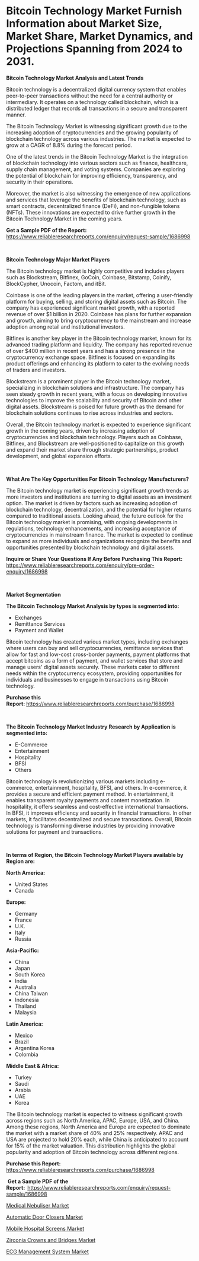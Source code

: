 <p><h1>Bitcoin Technology Market Furnish Information about Market Size, Market Share, Market Dynamics, and Projections Spanning from 2024 to 2031.</h1></p><p><strong>Bitcoin Technology Market Analysis and Latest Trends</strong></p>
<p><p>Bitcoin technology is a decentralized digital currency system that enables peer-to-peer transactions without the need for a central authority or intermediary. It operates on a technology called blockchain, which is a distributed ledger that records all transactions in a secure and transparent manner.</p><p>The Bitcoin Technology Market is witnessing significant growth due to the increasing adoption of cryptocurrencies and the growing popularity of blockchain technology across various industries. The market is expected to grow at a CAGR of 8.8% during the forecast period.</p><p>One of the latest trends in the Bitcoin Technology Market is the integration of blockchain technology into various sectors such as finance, healthcare, supply chain management, and voting systems. Companies are exploring the potential of blockchain for improving efficiency, transparency, and security in their operations.</p><p>Moreover, the market is also witnessing the emergence of new applications and services that leverage the benefits of blockchain technology, such as smart contracts, decentralized finance (DeFi), and non-fungible tokens (NFTs). These innovations are expected to drive further growth in the Bitcoin Technology Market in the coming years.</p></p>
<p><strong>Get a Sample PDF of the Report:&nbsp;</strong> <a href="https://www.reliableresearchreports.com/enquiry/request-sample/1686998">https://www.reliableresearchreports.com/enquiry/request-sample/1686998</a></p>
<p>&nbsp;</p>
<p><strong>Bitcoin Technology Major Market Players</strong></p>
<p><p>The Bitcoin technology market is highly competitive and includes players such as Blockstream, Bitfinex, GoCoin, Coinbase, Bitstamp, Coinify, BlockCypher, Unocoin, Factom, and itBit.</p><p>Coinbase is one of the leading players in the market, offering a user-friendly platform for buying, selling, and storing digital assets such as Bitcoin. The company has experienced significant market growth, with a reported revenue of over $1 billion in 2020. Coinbase has plans for further expansion and growth, aiming to bring cryptocurrency to the mainstream and increase adoption among retail and institutional investors.</p><p>Bitfinex is another key player in the Bitcoin technology market, known for its advanced trading platform and liquidity. The company has reported revenue of over $400 million in recent years and has a strong presence in the cryptocurrency exchange space. Bitfinex is focused on expanding its product offerings and enhancing its platform to cater to the evolving needs of traders and investors.</p><p>Blockstream is a prominent player in the Bitcoin technology market, specializing in blockchain solutions and infrastructure. The company has seen steady growth in recent years, with a focus on developing innovative technologies to improve the scalability and security of Bitcoin and other digital assets. Blockstream is poised for future growth as the demand for blockchain solutions continues to rise across industries and sectors.</p><p>Overall, the Bitcoin technology market is expected to experience significant growth in the coming years, driven by increasing adoption of cryptocurrencies and blockchain technology. Players such as Coinbase, Bitfinex, and Blockstream are well-positioned to capitalize on this growth and expand their market share through strategic partnerships, product development, and global expansion efforts.</p></p>
<p>&nbsp;</p>
<p><strong>What Are The Key Opportunities For Bitcoin Technology Manufacturers?</strong></p>
<p><p>The Bitcoin technology market is experiencing significant growth trends as more investors and institutions are turning to digital assets as an investment option. The market is driven by factors such as increasing adoption of blockchain technology, decentralization, and the potential for higher returns compared to traditional assets. Looking ahead, the future outlook for the Bitcoin technology market is promising, with ongoing developments in regulations, technology enhancements, and increasing acceptance of cryptocurrencies in mainstream finance. The market is expected to continue to expand as more individuals and organizations recognize the benefits and opportunities presented by blockchain technology and digital assets.</p></p>
<p><strong>Inquire or Share Your Questions If Any Before Purchasing This Report:</strong> <a href="https://www.reliableresearchreports.com/enquiry/pre-order-enquiry/1686998">https://www.reliableresearchreports.com/enquiry/pre-order-enquiry/1686998</a></p>
<p>&nbsp;</p>
<p><strong>Market Segmentation</strong></p>
<p><strong>The Bitcoin Technology Market Analysis by types is segmented into:</strong></p>
<p><ul><li>Exchanges</li><li>Remittance Services</li><li>Payment and Wallet</li></ul></p>
<p><p>Bitcoin technology has created various market types, including exchanges where users can buy and sell cryptocurrencies, remittance services that allow for fast and low-cost cross-border payments, payment platforms that accept bitcoins as a form of payment, and wallet services that store and manage users' digital assets securely. These markets cater to different needs within the cryptocurrency ecosystem, providing opportunities for individuals and businesses to engage in transactions using Bitcoin technology.</p></p>
<p><strong>Purchase this Report:&nbsp;</strong><a href="https://www.reliableresearchreports.com/purchase/1686998">https://www.reliableresearchreports.com/purchase/1686998</a></p>
<p>&nbsp;</p>
<p><strong>The Bitcoin Technology Market Industry Research by Application is segmented into:</strong></p>
<p><ul><li>E-Commerce</li><li>Entertainment</li><li>Hospitality</li><li>BFSI</li><li>Others</li></ul></p>
<p><p>Bitcoin technology is revolutionizing various markets including e-commerce, entertainment, hospitality, BFSI, and others. In e-commerce, it provides a secure and efficient payment method. In entertainment, it enables transparent royalty payments and content monetization. In hospitality, it offers seamless and cost-effective international transactions. In BFSI, it improves efficiency and security in financial transactions. In other markets, it facilitates decentralized and secure transactions. Overall, Bitcoin technology is transforming diverse industries by providing innovative solutions for payment and transactions.</p></p>
<p>&nbsp;</p>
<p><strong>In terms of Region, the Bitcoin Technology Market Players available by Region are:</strong></p>
<p>
    <p> <strong> North America: </strong>
        <ul>
            <li>United States</li>
            <li>Canada</li>
        </ul>
        </p> 
    <p> <strong> Europe: </strong>
        <ul>
            <li>Germany</li>
            <li>France</li>
            <li>U.K.</li>
            <li>Italy</li>
            <li>Russia</li>
        </ul>
        </p> 
    <p> <strong> Asia-Pacific: </strong>
        <ul>
            <li>China</li>
            <li>Japan</li>
            <li>South Korea</li>
            <li>India</li>
            <li>Australia</li>
            <li>China Taiwan</li>
            <li>Indonesia</li>
            <li>Thailand</li>
            <li>Malaysia</li>
        </ul>
        </p> 
    <p> <strong> Latin America: </strong>
        <ul>
            <li>Mexico</li>
            <li>Brazil</li>
            <li>Argentina Korea</li>
            <li>Colombia</li>
        </ul>
        </p> 
    <p> <strong> Middle East & Africa: </strong>
        <ul>
            <li>Turkey</li>
            <li>Saudi</li>
            <li>Arabia</li>
            <li>UAE</li>
            <li>Korea</li>
        </ul>
    </p>
    </p>
<p><p>The Bitcoin technology market is expected to witness significant growth across regions such as North America, APAC, Europe, USA, and China. Among these regions, North America and Europe are expected to dominate the market with a market share of 40% and 25% respectively. APAC and USA are projected to hold 20% each, while China is anticipated to account for 15% of the market valuation. This distribution highlights the global popularity and adoption of Bitcoin technology across different regions.</p></p>
<p><strong>Purchase this Report: </strong><a href="https://www.reliableresearchreports.com/purchase/1686998">https://www.reliableresearchreports.com/purchase/1686998</a></p>
<p>&nbsp;<strong>Get a Sample PDF of the Report:&nbsp;&nbsp;</strong><a href="https://www.reliableresearchreports.com/enquiry/request-sample/1686998">https://www.reliableresearchreports.com/enquiry/request-sample/1686998</a></p>
<p><strong></strong></p>
<p><p><a href="https://medium.com/@walterstanley64/medical-nebuliser-market-report-reveals-the-latest-trends-and-growth-opportunities-of-this-market-8a87464d3404">Medical Nebuliser Market</a></p><p><a href="https://github.com/lubmix/Market-Research-Report-List-1/blob/main/automatic-door-closers-market.md">Automatic Door Closers Market</a></p><p><a href="https://medium.com/@walterstanley64/mobile-hospital-screens-market-trends-forecast-and-competitive-analysis-to-2031-f5b37fd150b1">Mobile Hospital Screens Market</a></p><p><a href="https://medium.com/@serenaframi/decoding-zirconia-crowns-and-bridges-market-metrics-market-share-trends-and-growth-patterns-3d5b880ef632">Zirconia Crowns and Bridges Market</a></p><p><a href="https://medium.com/@gabriellemcgrath66/analyzing-ecg-management-system-market-global-industry-perspective-and-forecast-2024-to-2031-3753459e7bab">ECG Management System Market</a></p></p>